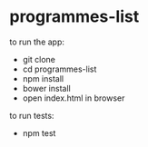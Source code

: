 # programmes-list

to run the app:
 - git clone
 - cd programmes-list
 - npm install
 - bower install
 - open index.html in browser

to run tests:
 - npm test
